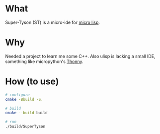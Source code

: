 # What

Super-Tyson (ST) is a micro-ide for [micro lisp](http://www.ulisp.com/).

# Why

Needed a project to learn me some C++.
Also ulisp is lacking a small IDE, something like micropython's [Thonny](https://thonny.org/).

# How (to use)

``` sh
# configure
cmake -Bbuild -S.

# build
cmake --build build

# run
./build/SuperTyson
```
